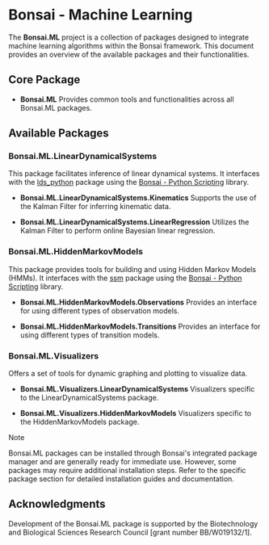 # Bonsai - Machine Learning

The **Bonsai.ML** project is a collection of packages designed to integrate machine learning algorithms within the Bonsai framework. This document provides an overview of the available packages and their functionalities.

## Core Package
- **Bonsai.ML**
    Provides common tools and functionalities across all Bonsai.ML packages.

## Available Packages

### Bonsai.ML.LinearDynamicalSystems 
This package facilitates inference of linear dynamical systems. It interfaces with the [lds_python](https://github.com/joacorapela/lds_python) package using the [Bonsai - Python Scripting](https://github.com/bonsai-rx/python-scripting) library.

- **Bonsai.ML.LinearDynamicalSystems.Kinematics**
    Supports the use of the Kalman Filter for inferring kinematic data.

- **Bonsai.ML.LinearDynamicalSystems.LinearRegression** 
    Utilizes the Kalman Filter to perform online Bayesian linear regression.

### Bonsai.ML.HiddenMarkovModels
This package provides tools for building and using Hidden Markov Models (HMMs). It interfaces with the [ssm](https://github.com/lindermanlab/ssm) package using the [Bonsai - Python Scripting](https://github.com/bonsai-rx/python-scripting) library.

- **Bonsai.ML.HiddenMarkovModels.Observations**
    Provides an interface for using different types of observation models.

- **Bonsai.ML.HiddenMarkovModels.Transitions**
    Provides an interface for using different types of transition models.
  
### Bonsai.ML.Visualizers
Offers a set of tools for dynamic graphing and plotting to visualize data.

- **Bonsai.ML.Visualizers.LinearDynamicalSystems**
    Visualizers specific to the LinearDynamicalSystems package.

- **Bonsai.ML.Visualizers.HiddenMarkovModels**
    Visualizers specific to the HiddenMarkovModels package.

> [!NOTE]
> Bonsai.ML packages can be installed through Bonsai's integrated package manager and are generally ready for immediate use. However, some packages may require additional installation steps. Refer to the specific package section for detailed installation guides and documentation.

## Acknowledgments

Development of the Bonsai.ML package is supported by the Biotechnology and Biological Sciences Research Council [grant number BB/W019132/1].